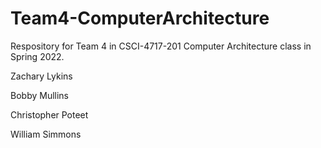 # Team4-ComputerArchitecture
Respository for Team 4 in CSCI-4717-201 Computer Architecture class in Spring 2022.

Zachary Lykins

Bobby Mullins

Christopher Poteet

William Simmons
